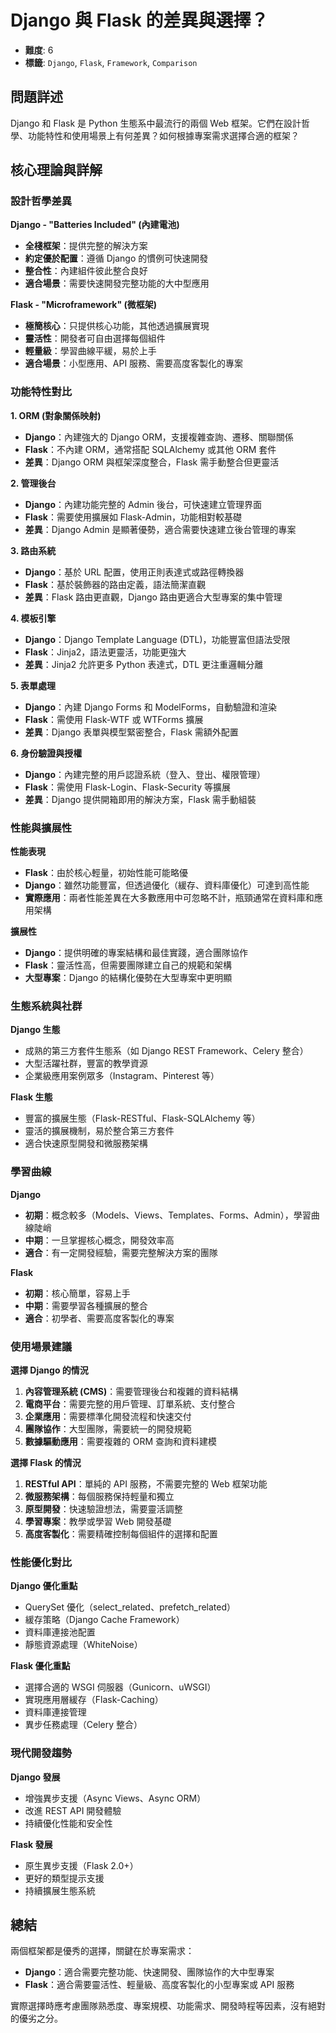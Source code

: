 # Django 與 Flask 的差異與選擇？

- **難度**: 6
- **標籤**: `Django`, `Flask`, `Framework`, `Comparison`

## 問題詳述

Django 和 Flask 是 Python 生態系中最流行的兩個 Web 框架。它們在設計哲學、功能特性和使用場景上有何差異？如何根據專案需求選擇合適的框架？

## 核心理論與詳解

### 設計哲學差異

**Django - "Batteries Included" (內建電池)**
- **全棧框架**：提供完整的解決方案
- **約定優於配置**：遵循 Django 的慣例可快速開發
- **整合性**：內建組件彼此整合良好
- **適合場景**：需要快速開發完整功能的大中型應用

**Flask - "Microframework" (微框架)**
- **極簡核心**：只提供核心功能，其他透過擴展實現
- **靈活性**：開發者可自由選擇每個組件
- **輕量級**：學習曲線平緩，易於上手
- **適合場景**：小型應用、API 服務、需要高度客製化的專案

### 功能特性對比

**1. ORM (對象關係映射)**
- **Django**：內建強大的 Django ORM，支援複雜查詢、遷移、關聯關係
- **Flask**：不內建 ORM，通常搭配 SQLAlchemy 或其他 ORM 套件
- **差異**：Django ORM 與框架深度整合，Flask 需手動整合但更靈活

**2. 管理後台**
- **Django**：內建功能完整的 Admin 後台，可快速建立管理界面
- **Flask**：需要使用擴展如 Flask-Admin，功能相對較基礎
- **差異**：Django Admin 是顯著優勢，適合需要快速建立後台管理的專案

**3. 路由系統**
- **Django**：基於 URL 配置，使用正則表達式或路徑轉換器
- **Flask**：基於裝飾器的路由定義，語法簡潔直觀
- **差異**：Flask 路由更直觀，Django 路由更適合大型專案的集中管理

**4. 模板引擎**
- **Django**：Django Template Language (DTL)，功能豐富但語法受限
- **Flask**：Jinja2，語法更靈活，功能更強大
- **差異**：Jinja2 允許更多 Python 表達式，DTL 更注重邏輯分離

**5. 表單處理**
- **Django**：內建 Django Forms 和 ModelForms，自動驗證和渲染
- **Flask**：需使用 Flask-WTF 或 WTForms 擴展
- **差異**：Django 表單與模型緊密整合，Flask 需額外配置

**6. 身份驗證與授權**
- **Django**：內建完整的用戶認證系統（登入、登出、權限管理）
- **Flask**：需使用 Flask-Login、Flask-Security 等擴展
- **差異**：Django 提供開箱即用的解決方案，Flask 需手動組裝

### 性能與擴展性

**性能表現**
- **Flask**：由於核心輕量，初始性能可能略優
- **Django**：雖然功能豐富，但透過優化（緩存、資料庫優化）可達到高性能
- **實際應用**：兩者性能差異在大多數應用中可忽略不計，瓶頸通常在資料庫和應用架構

**擴展性**
- **Django**：提供明確的專案結構和最佳實踐，適合團隊協作
- **Flask**：靈活性高，但需要團隊建立自己的規範和架構
- **大型專案**：Django 的結構化優勢在大型專案中更明顯

### 生態系統與社群

**Django 生態**
- 成熟的第三方套件生態系（如 Django REST Framework、Celery 整合）
- 大型活躍社群，豐富的教學資源
- 企業級應用案例眾多（Instagram、Pinterest 等）

**Flask 生態**
- 豐富的擴展生態（Flask-RESTful、Flask-SQLAlchemy 等）
- 靈活的擴展機制，易於整合第三方套件
- 適合快速原型開發和微服務架構

### 學習曲線

**Django**
- **初期**：概念較多（Models、Views、Templates、Forms、Admin），學習曲線陡峭
- **中期**：一旦掌握核心概念，開發效率高
- **適合**：有一定開發經驗，需要完整解決方案的團隊

**Flask**
- **初期**：核心簡單，容易上手
- **中期**：需要學習各種擴展的整合
- **適合**：初學者、需要高度客製化的專案

### 使用場景建議

**選擇 Django 的情況**
1. **內容管理系統 (CMS)**：需要管理後台和複雜的資料結構
2. **電商平台**：需要完整的用戶管理、訂單系統、支付整合
3. **企業應用**：需要標準化開發流程和快速交付
4. **團隊協作**：大型團隊，需要統一的開發規範
5. **數據驅動應用**：需要複雜的 ORM 查詢和資料建模

**選擇 Flask 的情況**
1. **RESTful API**：單純的 API 服務，不需要完整的 Web 框架功能
2. **微服務架構**：每個服務保持輕量和獨立
3. **原型開發**：快速驗證想法，需要靈活調整
4. **學習專案**：教學或學習 Web 開發基礎
5. **高度客製化**：需要精確控制每個組件的選擇和配置

### 性能優化對比

**Django 優化重點**
- QuerySet 優化（select_related、prefetch_related）
- 緩存策略（Django Cache Framework）
- 資料庫連接池配置
- 靜態資源處理（WhiteNoise）

**Flask 優化重點**
- 選擇合適的 WSGI 伺服器（Gunicorn、uWSGI）
- 實現應用層緩存（Flask-Caching）
- 資料庫連接管理
- 異步任務處理（Celery 整合）

### 現代開發趨勢

**Django 發展**
- 增強異步支援（Async Views、Async ORM）
- 改進 REST API 開發體驗
- 持續優化性能和安全性

**Flask 發展**
- 原生異步支援（Flask 2.0+）
- 更好的類型提示支援
- 持續擴展生態系統

## 總結

兩個框架都是優秀的選擇，關鍵在於專案需求：
- **Django**：適合需要完整功能、快速開發、團隊協作的大中型專案
- **Flask**：適合需要靈活性、輕量級、高度客製化的小型專案或 API 服務

實際選擇時應考慮團隊熟悉度、專案規模、功能需求、開發時程等因素，沒有絕對的優劣之分。
